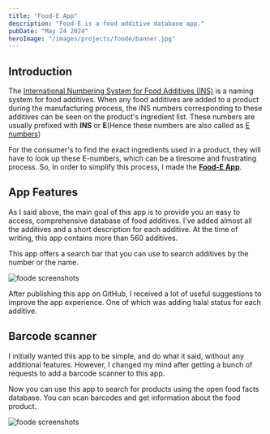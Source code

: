 ```yaml
---
title: "Food-E App"
description: "Food-E is a food additive database app."
pubDate: "May 24 2024"
heroImage: "/images/projects/foode/banner.jpg"
---
```


## Introduction

The [International Numbering System for Food Additives
(INS)](https://en.wikipedia.org/wiki/International_Numbering_System_for_Food_Additives)
is a naming system for food additives. When any food additives are added
to a product during the manufacturing process, the INS numbers
corresponding to these additives can be seen on the product's ingredient
list. These numbers are usually prefixed with **INS** or **E**(Hence
these numbers are also called as [E
numbers](https://en.wikipedia.org/wiki/E_number))

For the consumer's to find the exact ingredients used in a product, they
will have to look up these E-numbers, which can be a tiresome and
frustrating process. So, In order to simplify this process, I made the
[**Food-E App**](https://github.com/SuhasDissa/Food-E-App).

## App Features

As I said above, the main goal of this app is to provide you an easy to
access, comprehensive database of food additives. I've added almost all
the additives and a short description for each additive. At the time of
writing, this app contains more than 560 additives.

This app offers a search bar that you can use to search additives by the
number or the name.

![foode screenshots](/images/projects/foode/1.webp)

After publishing this app on GitHub, I received a lot of useful
suggestions to improve the app experience.
One of which was adding halal
status for each additive.

## Barcode scanner

I initially wanted this app to be simple, and do what it said, without
any additional features. However, I changed my mind after getting a
bunch of requests to add a barcode scanner to this app.

Now you can use this app to search for products using the open food
facts database. You can scan barcodes and get information about the food
product.

![foode screenshots](/images/projects/foode/2.webp)

